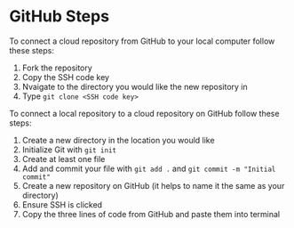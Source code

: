 # GitHub Steps

To connect a cloud repository from GitHub to your local computer follow these steps:
1. Fork the repository
1. Copy the SSH code key
1. Nvaigate to the directory you would like the new repository in
1. Type `git clone <SSH code key>` 

To connect a local repository to a cloud repository on GitHub follow these steps:
1. Create a new directory in the location you would like
1. Initialize Git with `git init`
1. Create at least one file
1. Add and commit your file with `git add .` and `git commit -m "Initial commit"`
1. Create a new repository on GitHub (it helps to name it the same as your directory)
1. Ensure SSH is clicked
1. Copy the three lines of code from GitHub and paste them into terminal